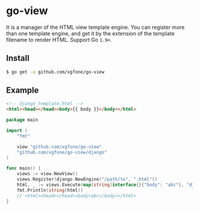 # go-view

It is a manager of the HTML view template engine. You can register more than one template engine, and get it by the extension of the template filename to render HTML. Support Go `1.9+`.

## Install

```bash
$ go get -u github.com/xgfone/go-view
```

## Example

```html
<!-- django_template.html -->
<html><head></head><body>{{ body }}</body></html>
```

```go
package main

import (
    "fmt"

    view "github.com/xgfone/go-view"
    "github.com/xgfone/go-view/django"
)

func main() {
    views := view.NewView()
    views.Register(django.NewEngine("/path/to", ".html"))
    html, _ := views.Execute(map[string]interface{}{"body": "abc"}, "django_template.html")
    fmt.Println(string(html))
    // <html><head></head><body>abc</body></html>
}
```